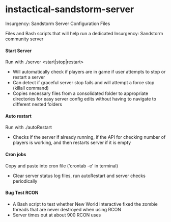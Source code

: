 # instactical-sandstorm-server
Insurgency: Sandstorm Server Configuration Files

Files and Bash scripts that will help run a dedicated Insurgency: Sandstorm community server

#### Start Server
Run with ./server <start|stop|restart>
* Will automatically check if players are in game if user attempts to stop or restart a server
* Can detect if graceful server stop fails and will attempt a force stop (killall command)
* Copies necessary files from a consolidated folder to appropriate directories for easy server config edits without having to navigate to different nested folders

#### Auto restart
Run with ./autoRestart
* Checks if the server if already running, if the API for checking number of players is working, and then restarts server if it is empty

#### Cron jobs
Copy and paste into cron file ('crontab -e' in terminal)
* Clear server status log files, run autoRestart and server checks periodically

#### Bug Test RCON
* A Bash script to test whether New World Interactive fixed the zombie threads that are never destroyed when using RCON
* Server times out at about 900 RCON uses
